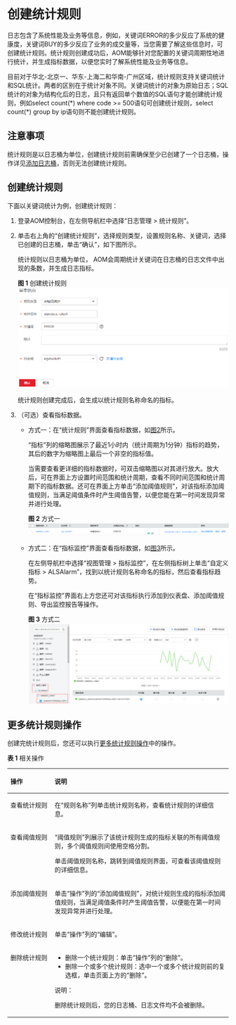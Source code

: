 # 创建统计规则<a name="aom_02_0081"></a>

日志包含了系统性能及业务等信息，例如，关键词ERROR的多少反应了系统的健康度，关键词BUY的多少反应了业务的成交量等，当您需要了解这些信息时，可创建统计规则。统计规则创建成功后，AOM能够针对您配置的关键词周期性地进行统计，并生成指标数据，以便您实时了解系统性能及业务等信息。

目前对于华北-北京一、华东-上海二和华南-广州区域，统计规则支持关键词统计和SQL统计。两者的区别在于统计对象不同。关键词统计的对象为原始日志；SQL统计的对象为结构化后的日志，且只有返回单个数值的SQL语句才能创建统计规则，例如select count\(\*\) where code \>= 500语句可创建统计规则，select count\(\*\) group by ip语句则不能创建统计规则。

## 注意事项<a name="section31941717191818"></a>

统计规则是以日志桶为单位，创建统计规则前需确保至少已创建了一个日志桶，操作详见[添加日志桶](添加日志桶.md)，否则无法创建统计规则。

## 创建统计规则<a name="section72914485352"></a>

下面以关键词统计为例，创建统计规则：

1.  登录AOM控制台，在左侧导航栏中选择“日志管理 \> 统计规则”。
2.  单击右上角的“创建统计规则”，选择规则类型，设置规则名称、关键词，选择已创建的日志桶，单击“确认”，如下图所示。

    统计规则以日志桶为单位， AOM会周期统计关键词在日志桶的日志文件中出现的条数，并生成日志指标。

    **图 1**  创建统计规则<a name="fig1217165412416"></a>  
    ![](figures/创建统计规则.png "创建统计规则")

    统计规则创建完成后，会生成以统计规则名称命名的指标。

3.  （可选）查看指标数据。
    -   方式一：在“统计规则”界面查看指标数据，如[图2](#fig589702618471)所示。

        “指标”列的缩略图展示了最近1小时内（统计周期为1分钟）指标的趋势，其后的数字为缩略图上最后一个非空的指标值。

        当需要查看更详细的指标数据时，可双击缩略图以对其进行放大。放大后，可在界面上方设置时间范围和统计周期，查看不同时间范围和统计周期下的指标数据。还可在界面上方单击“添加阈值规则”，对该指标添加阈值规则，当满足阈值条件时产生阈值告警，以便您能在第一时间发现异常并进行处理。

        **图 2**  方式一<a name="fig589702618471"></a>  
        ![](figures/方式一.png "方式一")

    -   方式二：在“指标监控”界面查看指标数据，如[图3](#fig338194210319)所示。

        在左侧导航栏中选择“视图管理 \> 指标监控”，在左侧指标树上单击“自定义指标 \> ALSAlarm”，找到以统计规则名称命名的指标，然后查看指标趋势。

        在“指标监控”界面右上方您还可对该指标执行添加到仪表盘、添加阈值规则、导出监控报告等操作。

        **图 3**  方式二<a name="fig338194210319"></a>  
        ![](figures/方式二.png "方式二")



## 更多统计规则操作<a name="section267162514458"></a>

创建完统计规则后，您还可以执行[更多统计规则操作](#section267162514458)中的操作。

**表 1**  相关操作

<a name="table967592518451"></a>
<table><thead align="left"><tr id="row186791825114517"><th class="cellrowborder" valign="top" width="20%" id="mcps1.2.3.1.1"><p id="p66803255450"><a name="p66803255450"></a><a name="p66803255450"></a>操作</p>
</th>
<th class="cellrowborder" valign="top" width="80%" id="mcps1.2.3.1.2"><p id="p4680192514459"><a name="p4680192514459"></a><a name="p4680192514459"></a>说明</p>
</th>
</tr>
</thead>
<tbody><tr id="row468352564512"><td class="cellrowborder" valign="top" width="20%" headers="mcps1.2.3.1.1 "><p id="p1568382517458"><a name="p1568382517458"></a><a name="p1568382517458"></a>查看统计规则</p>
</td>
<td class="cellrowborder" valign="top" width="80%" headers="mcps1.2.3.1.2 "><p id="p868532514451"><a name="p868532514451"></a><a name="p868532514451"></a>在“规则名称”列单击统计规则名称，查看统计规则的详细信息。</p>
</td>
</tr>
<tr id="row181351748114317"><td class="cellrowborder" valign="top" width="20%" headers="mcps1.2.3.1.1 "><p id="p19687925194514"><a name="p19687925194514"></a><a name="p19687925194514"></a>查看阈值规则</p>
</td>
<td class="cellrowborder" valign="top" width="80%" headers="mcps1.2.3.1.2 "><p id="p4687162584517"><a name="p4687162584517"></a><a name="p4687162584517"></a>“阈值规则”列展示了该统计规则生成的指标关联的所有阈值规则，多个阈值规则间使用空格分割。</p>
<p id="p1368742594517"><a name="p1368742594517"></a><a name="p1368742594517"></a>单击阈值规则名称，跳转到阈值规则界面，可查看该阈值规则的详细信息。</p>
</td>
</tr>
<tr id="row71371948184312"><td class="cellrowborder" valign="top" width="20%" headers="mcps1.2.3.1.1 "><p id="p131391348134311"><a name="p131391348134311"></a><a name="p131391348134311"></a>添加阈值规则</p>
</td>
<td class="cellrowborder" valign="top" width="80%" headers="mcps1.2.3.1.2 "><p id="p4140144894316"><a name="p4140144894316"></a><a name="p4140144894316"></a>单击“操作”列的“添加阈值规则”，对统计规则生成的指标添加阈值规则，当满足阈值条件时产生阈值告警，以便能在第一时间发现异常并进行处理。</p>
</td>
</tr>
<tr id="row469072518454"><td class="cellrowborder" valign="top" width="20%" headers="mcps1.2.3.1.1 "><p id="p1369052554517"><a name="p1369052554517"></a><a name="p1369052554517"></a>修改统计规则</p>
</td>
<td class="cellrowborder" valign="top" width="80%" headers="mcps1.2.3.1.2 "><p id="p1969282574515"><a name="p1969282574515"></a><a name="p1969282574515"></a>单击“操作”列的“编辑”。</p>
</td>
</tr>
<tr id="row369362517451"><td class="cellrowborder" valign="top" width="20%" headers="mcps1.2.3.1.1 "><p id="p1269442534512"><a name="p1269442534512"></a><a name="p1269442534512"></a>删除统计规则</p>
</td>
<td class="cellrowborder" valign="top" width="80%" headers="mcps1.2.3.1.2 "><a name="ul1969462518455"></a><a name="ul1969462518455"></a><ul id="ul1969462518455"><li>删除一个统计规则：单击“操作”列的“删除”。</li><li>删除一个或多个统计规则：选中一个或多个统计规则前的复选框，单击页面上方的“删除”。</li></ul>
<div class="note" id="note19696202514451"><a name="note19696202514451"></a><a name="note19696202514451"></a><span class="notetitle"> 说明： </span><div class="notebody"><p id="p1698152513453"><a name="p1698152513453"></a><a name="p1698152513453"></a>删除统计规则后，您的日志桶、日志文件均不会被删除。</p>
</div></div>
</td>
</tr>
</tbody>
</table>

